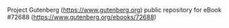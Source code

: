 Project Gutenberg (https://www.gutenberg.org) public repository
for eBook #72688 (https://www.gutenberg.org/ebooks/72688)
